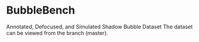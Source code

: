 # BubbleBench
Annotated, Defocused, and Simulated Shadow Bubble Dataset
The dataset can be viewed from the branch (master).
